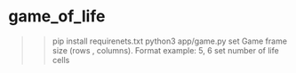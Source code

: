 # game_of_life
>> pip install requirenets.txt
>> python3 app/game.py
set Game frame size (rows , columns). Format example: 5, 6 
set number of life cells
